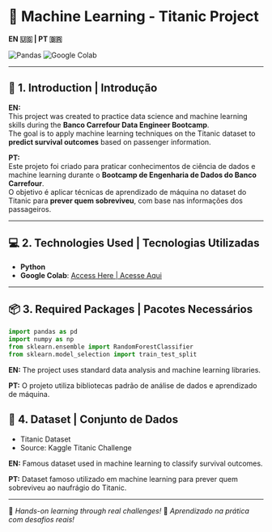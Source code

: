 # 🚢 Machine Learning - Titanic Project  
**EN 🇺🇸 | PT 🇧🇷**

![Pandas](https://img.shields.io/badge/Pandas-Python%20Data%20Analysis%20Library-yellow)
![Google Colab](https://img.shields.io/badge/Google%20Colab-Cloud%20Environment-blue)

---

## 🧠 1. Introduction | Introdução

**EN:**  
This project was created to practice data science and machine learning skills during the **Banco Carrefour Data Engineer Bootcamp**.  
The goal is to apply machine learning techniques on the Titanic dataset to **predict survival outcomes** based on passenger information.

**PT:**  
Este projeto foi criado para praticar conhecimentos de ciência de dados e machine learning durante o **Bootcamp de Engenharia de Dados do Banco Carrefour**.  
O objetivo é aplicar técnicas de aprendizado de máquina no dataset do Titanic para **prever quem sobreviveu**, com base nas informações dos passageiros.

---

## 💻 2. Technologies Used | Tecnologias Utilizadas

- **Python**
- **Google Colab**: [Access Here | Acesse Aqui](https://colab.research.google.com/notebooks/welcome.ipynb?hl=pt-BR)

---

## 📦 3. Required Packages | Pacotes Necessários

```python
import pandas as pd
import numpy as np
from sklearn.ensemble import RandomForestClassifier
from sklearn.model_selection import train_test_split
```
**EN:**
The project uses standard data analysis and machine learning libraries.

**PT:**
O projeto utiliza bibliotecas padrão de análise de dados e aprendizado de máquina.

## 📁 4. Dataset | Conjunto de Dados
- Titanic Dataset
- Source: Kaggle Titanic Challenge

**EN:**
Famous dataset used in machine learning to classify survival outcomes.

**PT:**
Dataset famoso utilizado em machine learning para prever quem sobreviveu ao naufrágio do Titanic.

---
🚀 *Hands-on learning through real challenges!*
🚀 *Aprendizado na prática com desafios reais!*



